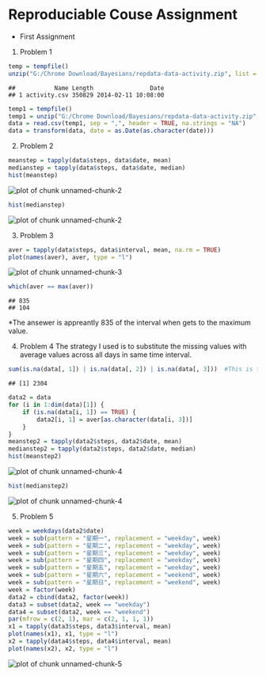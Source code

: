 Reproduciable Couse Assignment
========================================================

- First Assignment

1. Problem 1



```r
temp = tempfile()
unzip("G:/Chrome Download/Bayesians/repdata-data-activity.zip", list = TRUE)
```

```
##           Name Length                Date
## 1 activity.csv 350829 2014-02-11 10:08:00
```

```r
temp1 = tempfile()
temp1 = unzip("G:/Chrome Download/Bayesians/repdata-data-activity.zip", "activity.csv")
data = read.csv(temp1, sep = ",", header = TRUE, na.strings = "NA")
data = transform(data, date = as.Date(as.character(date)))
```


2. Problem 2


```r
meanstep = tapply(data$steps, data$date, mean)
medianstep = tapply(data$steps, data$date, median)
hist(meanstep)
```

![plot of chunk unnamed-chunk-2](figure/unnamed-chunk-21.png) 

```r
hist(medianstep)
```

![plot of chunk unnamed-chunk-2](figure/unnamed-chunk-22.png) 


3. Problem 3


```r
aver = tapply(data$steps, data$interval, mean, na.rm = TRUE)
plot(names(aver), aver, type = "l")
```

![plot of chunk unnamed-chunk-3](figure/unnamed-chunk-3.png) 

```r
which(aver == max(aver))
```

```
## 835 
## 104
```

*The ansewer is appreantly 835 of the interval when gets to the maximum value.

4. Problem 4
The strategy I used is to substitute the missing values with average values across all
days in same time interval.

```r
sum(is.na(data[, 1]) | is.na(data[, 2]) | is.na(data[, 3]))  #This is to calculate the #missing value
```

```
## [1] 2304
```

```r
data2 = data
for (i in 1:dim(data)[1]) {
    if (is.na(data[i, 1]) == TRUE) {
        data2[i, 1] = aver[as.character(data[i, 3])]
    }
}
meanstep2 = tapply(data2$steps, data2$date, mean)
medianstep2 = tapply(data2$steps, data2$date, median)
hist(meanstep2)
```

![plot of chunk unnamed-chunk-4](figure/unnamed-chunk-41.png) 

```r
hist(medianstep2)
```

![plot of chunk unnamed-chunk-4](figure/unnamed-chunk-42.png) 


5. Problem 5

```r
week = weekdays(data2$date)
week = sub(pattern = "星期一", replacement = "weekday", week)
week = sub(pattern = "星期二", replacement = "weekday", week)
week = sub(pattern = "星期三", replacement = "weekday", week)
week = sub(pattern = "星期四", replacement = "weekday", week)
week = sub(pattern = "星期五", replacement = "weekday", week)
week = sub(pattern = "星期六", replacement = "weekend", week)
week = sub(pattern = "星期日", replacement = "weekend", week)
week = factor(week)
data2 = cbind(data2, factor(week))
data3 = subset(data2, week == "weekday")
data4 = subset(data2, week == "weekend")
par(mfrow = c(2, 1), mar = c(2, 1, 1, 1))
x1 = tapply(data3$steps, data3$interval, mean)
plot(names(x1), x1, type = "l")
x2 = tapply(data4$steps, data4$interval, mean)
plot(names(x2), x2, type = "l")
```

![plot of chunk unnamed-chunk-5](figure/unnamed-chunk-5.png) 



